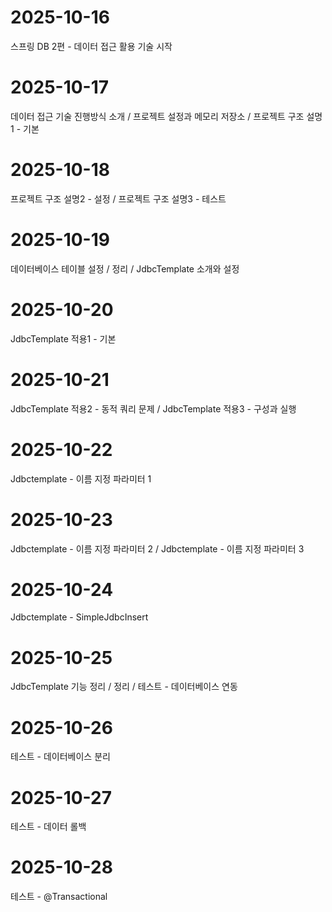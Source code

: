 # 2025-10-16
스프링 DB 2편 - 데이터 접근 활용 기술 시작
# 2025-10-17
데이터 접근 기술 진행방식 소개 / 프로젝트 설정과 메모리 저장소 / 프로젝트 구조 설명 1 - 기본
# 2025-10-18
프로젝트 구조 설명2 - 설정 / 프로젝트 구조 설명3 - 테스트
# 2025-10-19
데이터베이스 테이블 설정 / 정리 / JdbcTemplate 소개와 설정
# 2025-10-20
JdbcTemplate 적용1 - 기본
# 2025-10-21
JdbcTemplate 적용2 - 동적 쿼리 문제 / JdbcTemplate 적용3 - 구성과 실행
# 2025-10-22
Jdbctemplate - 이름 지정 파라미터 1
# 2025-10-23
Jdbctemplate - 이름 지정 파라미터 2 / Jdbctemplate - 이름 지정 파라미터 3
# 2025-10-24
Jdbctemplate - SimpleJdbcInsert
# 2025-10-25
JdbcTemplate 기능 정리 / 정리 / 테스트 - 데이터베이스 연동
# 2025-10-26
테스트 - 데이터베이스 분리 
# 2025-10-27
테스트 - 데이터 롤백
# 2025-10-28
테스트 - @Transactional
